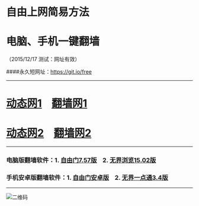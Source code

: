# 自由上网简易方法
# 电脑、手机一键翻墙
（2015/12/17 测试：网址有效）

####永久短网址：https://git.io/free

***

# <a href="http://dt3.pwnz.org/1217" target="_blank">动态网1</a>&nbsp;&nbsp;&nbsp;&nbsp;<a href="http://tqakv.x.incapdns.net" target="_blank">翻墙网1</a>

# <a href="http://dt3.blinklab.com/1217" target="_blank">动态网2</a>&nbsp;&nbsp;&nbsp;&nbsp;<a href="http://d1osaogfbdgdgo.cloudfront.net" target="_blank">翻墙网2</a>

***

### 电脑版翻墙软件：1. <a href="https://git.io/fgp" target="_blank">自由门7.57版</a>&nbsp;&nbsp;&nbsp;&nbsp;2. <a href="https://git.io/HNvvvQ" target="_blank">无界浏览15.02版</a>

### 手机安卓版翻墙软件：1. <a href="https://git.io/fgma" target="_blank">自由门安卓版</a>&nbsp;&nbsp;&nbsp;&nbsp;2. <a href="https://git.io/2S1IBQ" target="_blank">无界一点通3.4版</a>

***

![二维码](http://tqakv.x.incapdns.net/pic/yjfq0.png)
